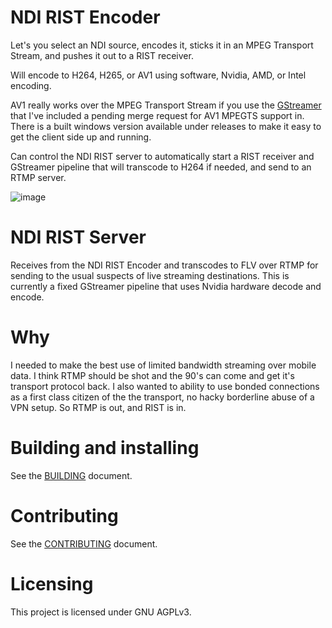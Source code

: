 # NDI RIST Encoder
Let's you select an NDI source, encodes it, sticks it in an MPEG Transport Stream, and pushes it out to a RIST receiver.

Will encode to H264, H265, or AV1 using software, Nvidia, AMD, or Intel encoding.

AV1 really works over the MPEG Transport Stream if you use the [GStreamer](https://github.com/patcarter883/gstreamer.git) that I've included a pending merge request for AV1 MPEGTS support in. There is a built windows version available under releases to make it easy to get the client side up and running.

Can control the NDI RIST server to automatically start a RIST receiver and GStreamer pipeline that will transcode to H264 if needed, and send to an RTMP server.

![image](https://github.com/patcarter883/ndi-rist-encoder-cpp/assets/33055183/5e1ea5a9-eaa5-447f-8413-673757634c45)

# NDI RIST Server
Receives from the NDI RIST Encoder and transcodes to FLV over RTMP for sending to the usual suspects of live streaming destinations. This is currently a fixed GStreamer pipeline that uses Nvidia hardware decode and encode.

# Why
I needed to make the best use of limited bandwidth streaming over mobile data. I think RTMP should be shot and the 90's can come and get it's transport protocol back. I also wanted to ability to use bonded connections as a first class citizen of the the transport, no hacky borderline abuse of a VPN setup. So RTMP is out, and RIST is in.

# Building and installing

See the [BUILDING](BUILDING.md) document.

# Contributing

See the [CONTRIBUTING](CONTRIBUTING.md) document.

# Licensing

This project is licensed under GNU AGPLv3.
